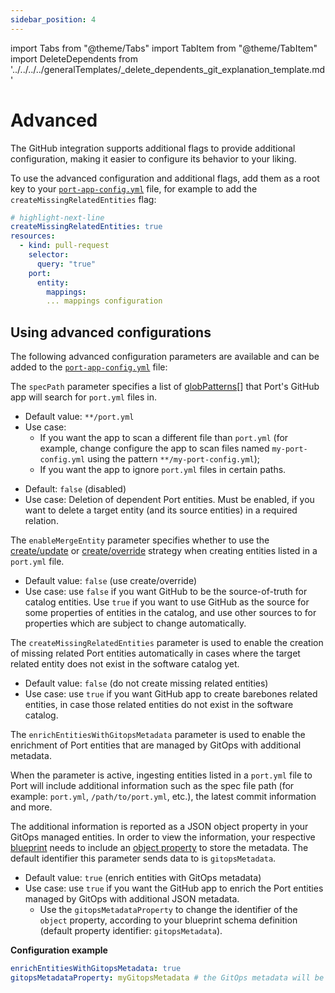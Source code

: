 ```yaml
---
sidebar_position: 4
---
```


import Tabs from "@theme/Tabs"
import TabItem from "@theme/TabItem"
import DeleteDependents from '../../../../generalTemplates/\_delete_dependents_git_explanation_template.md'

# Advanced

The GitHub integration supports additional flags to provide additional configuration, making it easier to configure its behavior to your liking.

To use the advanced configuration and additional flags, add them as a root key to your [`port-app-config.yml`](./github.md#port-app-configyml-file) file, for example to add the
`createMissingRelatedEntities` flag:

```yaml showLineNumbers
# highlight-next-line
createMissingRelatedEntities: true
resources:
  - kind: pull-request
    selector:
      query: "true"
    port:
      entity:
        mappings:
        ... mappings configuration
```

## Using advanced configurations

The following advanced configuration parameters are available and can be added to the [`port-app-config.yml`](./github.md#port-app-configyml-file) file:

<Tabs groupId="config" queryString="parameter">

<TabItem label="Spec path" value="specPath">

The `specPath` parameter specifies a list of [globPatterns](https://www.malikbrowne.com/blog/a-beginners-guide-glob-patterns)[] that Port's GitHub app will search for `port.yml` files in.

- Default value: `**/port.yml`
- Use case:
  - If you want the app to scan a different file than `port.yml` (for example, change configure the app to scan files named `my-port-config.yml` using the pattern `**/my-port-config.yml`);
  - If you want the app to ignore `port.yml` files in certain paths.

</TabItem>

<TabItem label="Delete dependent entities" value="deleteDependent">

<DeleteDependents/>

- Default: `false` (disabled)
- Use case: Deletion of dependent Port entities. Must be enabled, if you want to delete a target entity (and its source entities) in a required relation.

</TabItem>

<TabItem label="Enable merge entity" value="enableMergeEntity">

The `enableMergeEntity` parameter specifies whether to use the [create/update](../../api/api.md?operation=create-update#usage) or [create/override](../../api/api.md?operation=create-override#usage) strategy when creating entities listed in a `port.yml` file.

- Default value: `false` (use create/override)
- Use case: use `false` if you want GitHub to be the source-of-truth for catalog entities. Use `true` if you want to use GitHub as the source for some properties of entities in the catalog, and use other sources to for properties which are subject to change automatically.

</TabItem>

<TabItem value="createMissingRelatedEntities" label="Create missing related entities">

The `createMissingRelatedEntities` parameter is used to enable the creation of missing related Port entities automatically in cases where the target related entity does not exist in the software catalog yet.

- Default value: `false` (do not create missing related entities)
- Use case: use `true` if you want GitHub app to create barebones related entities, in case those related entities do not exist in the software catalog.

</TabItem>

<TabItem value="enrichEntities" label="Enrich entities">

The `enrichEntitiesWithGitopsMetadata` parameter is used to enable the enrichment of Port entities that are managed by GitOps with additional metadata.

When the parameter is active, ingesting entities listed in a `port.yml` file to Port will include additional information such as the spec file path (for example: `port.yml`, `/path/to/port.yml`, etc.), the latest commit information and more.

The additional information is reported as a JSON object property in your GitOps managed entities. In order to view the information, your respective [blueprint](../../../define-your-data-model/setup-blueprint/setup-blueprint.md) needs to include an [object property](../../../define-your-data-model/setup-blueprint/properties/object.md) to store the metadata. The default identifier this parameter sends data to is `gitopsMetadata`.

- Default value: `true` (enrich entities with GitOps metadata)
- Use case: use `true` if you want the GitHub app to enrich the Port entities managed by GitOps with additional JSON metadata.
  - Use the `gitopsMetadataProperty` to change the identifier of the `object` property, according to your blueprint schema definition (default property identifier: `gitopsMetadata`).

**Configuration example**

```yaml showLineNumbers
enrichEntitiesWithGitopsMetadata: true
gitopsMetadataProperty: myGitopsMetadata # the GitOps metadata will be sent to the "myGitopsMetadata" property of the blueprint's entities
```

</TabItem>

</Tabs>

